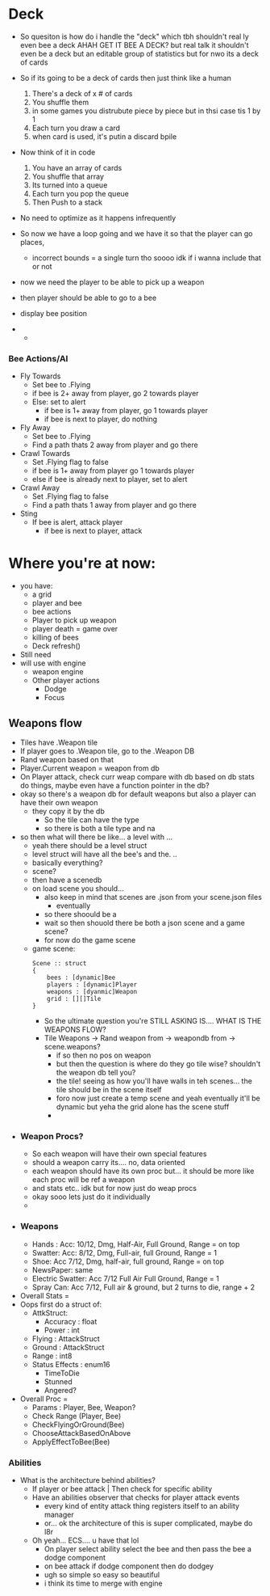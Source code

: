 # Deck
* So quesiton is how do i handle the "deck" which tbh shouldn't real ly even bee a deck AHAH GET IT BEE A DECK? but real talk it shouldn't even be a deck but an editable group of statistics but for nwo its a deck of cards
* So if its going to be a deck of cards then just think like a human
	1. There's a deck of x # of cards
	2. You shuffle them
	3. in some games you distrubute piece by piece but in thsi case tis 1 by 1
	4. Each turn you draw a card
	5. when card is used, it's putin a discard bpile
* Now think of it in code
	1. You have an array of cards
	2. You shuffle that array
	3. Its turned into a queue
	4. Each turn you pop the queue
	5. Then Push to a stack
* No need to optimize as it happens infrequently

* So now we have a loop going and we have it so that the player can go places,
	* incorrect bounds = a single turn tho soooo idk if i wanna include that or not
* now we need the player to be able to pick up a weapon
* then player should be able to go to a bee
* display bee position
* *

### Bee Actions/AI
* Fly Towards
	* Set bee to .Flying
	* if bee is 2+ away from player, go 2 towards player
	* Else: set to alert
		* if bee is 1+ away from player, go 1 towards player
		* if bee is next to player, do nothing
* Fly Away
	* Set bee to .Flying
	* Find a path thats 2 away from player and go there
* Crawl Towards
	* Set .Flying flag to false
	* if bee is 1+ away from player go 1 towards player
	* else if bee is already next to player, set to alert
* Crawl Away
	* Set .Flying flag to false
	* Find a path thats 1 away from player and go there
* Sting
	* If bee is alert, attack player
		* if bee is next to player, attack


# Where you're at now:
* you have:
	* a grid
	* player and bee
	* bee actions
	* Player to pick up weapon
	* player death = game over
	* killing of bees
	* Deck refresh()
* Still need
* will use with engine
	* weapon engine
	* Other player actions
		* Dodge
		* Focus

## Weapons flow
* Tiles have .Weapon tile
* If player goes to .Weapon tile, go to the .Weapon DB
* Rand weapon based on that
* Player.Current weapon = weapon from db
* On Player attack, check curr weap compare with db based on db stats do things, maybe even have a function pointer in the db?
* okay so there's a weapon db for default weapons but also a player can have their own weapon
	* they copy it by the db
		* So the tile can have the type
		* so there is both a tile type and na
* so then what will there be like... a level with ...
	* yeah there should be a level struct 
	* level struct will have all the bee's and the. ..
	* basically everything?
	* scene?
	* then have a scenedb
	* on load scene you should...
		* also keep in mind that scenes are .json from your scene.json files
			* eventually
		* so there shoould be a
		* wait so then shouold there be both a json scene and a game scene?
		* for now do the game scene
	* game scene:
	  ``` Odin
	  Scene :: struct
	  {
		  bees : [dynamic]Bee 
		  players : [dynamic]Player
		  weapons : [dyanmic]Weapon
		  grid : [][]Tile
	  }
	  ```
		* So the ultimate question you're STILL ASKING IS.... WHAT IS THE WEAPONS FLOW?
		* Tile Weapons -> Rand weapon from -> weapondb from -> scene.weapons? 
			* if so then no pos on weapon
			*  but then the question is where do they go tile wise? shouldn't the weapon db tell you?
			* the tile! seeing as how you'll have walls in teh scenes... the tile should be in the scene itself
			* foro now just create a temp scene and yeah eventually it'll be dynamic but yeha the grid alone has the scene stuff
			* 
* ### Weapon Procs?
	* So each weapon will have their own special features
	* should a weapon carry its.... no, data oriented
	* each weapon should have its own proc but... it should be more like each proc will be ref a weapon
	* and stats etc.. idk but for now just do weap procs
	* okay sooo lets just do it individually
	* 
* ### Weapons
	* Hands : Acc: 10/12, Dmg, Half-Air, Full Ground, Range = on top
	* Swatter: Acc: 8/12, Dmg, Full-air, full Ground, Range = 1
	* Shoe: Acc 7/12, Dmg, half-air, full ground, Range = on top
	* NewsPaper: same
	* Electric Swatter: Acc 7/12 Full Air Full Ground, Range = 1
	* Spray Can: Acc 7/12, Full air & ground, but 2 turns to die, range + 2
* Overall Stats =
* Oops first do a struct of:
	* AttkStruct:
		* Accuracy : float
		* Power : int
	* Flying : AttackStruct
	* Ground : AttackStruct
	* Range : int8
	* Status Effects : enum16
		* TimeToDie
		* Stunned
		* Angered?
* Overall Proc = 
	* Params : Player, Bee, Weapon?
	* Check Range (Player, Bee)
	* CheckFlyingOrGround(Bee)
	* ChooseAttackBasedOnAbove
	* ApplyEffectToBee(Bee)


### Abilities
* What is the architecture behind abilities?
	* If player or bee attack | Then check for specific ability
	* Have an abilities observer that checks for player attack events
		* every kind of entity attack thing registers itself to an ability manager
		* or... ok the architecture of this is super complicated, maybe do l8r
	* Oh yeah... ECS.... u have that lol
		* On player select ability select the bee and then pass the bee a dodge component
		* on bee attack if dodge component then do dodgey 
		* ugh so simple so easy so beautiful
		* i think its time to merge with engine